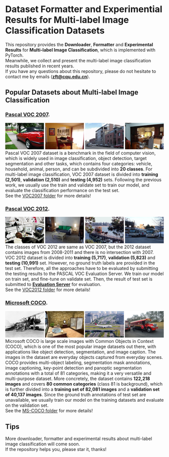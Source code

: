 # Dataset Formatter and Experimential Results for Multi-label Image Classification Datasets
This repository provides the <b>Downloader</b>, <b>Formatter</b> and  <b>Experimental Results</b> for <b>Multi-label Image Classification</b>, which is implemented with PyTorch.<br />
Meanwhile, we collect and present the multi-label image classification results published in recent years.<br />
If you have any questions about this repository, please do not hesitate to contact me by emails (<b><u>zft@cqu.edu.cn</u></b>).

## Popular Datasets about Multi-label Image Classification
### [Pascal VOC 2007](http://host.robots.ox.ac.uk/pascal/VOC/voc2007/).
![avatar](Pascal-VOC2007/example.png)
Pascal VOC 2007 dataset is a benchmark in the field of computer vision, which is widely used in image classification, 
object detection, target segmentation and other tasks, which contains four categories: vehicle, household, animal, 
person, and can be subdivided into **20 classes**. For multi-label image classification, VOC 2007 dataset is divided into 
**training (2,501)**, **validation (2,510)** and **testing (4,952)** sets. Following the previous work, we usually use the train and 
validate set to train our model, and evaluate the classification performance on the test set.<br />
See the [VOC2007 folder]() for more details!

### [Pascal VOC 2012](http://host.robots.ox.ac.uk/pascal/VOC/voc2012/).
![avatar](Pascal-VOC2012/example.png)
 The classes of VOC 2012 are same as VOC 2007, but the 2012 dataset contains images from 2008-2011 and there is no 
 intersection with 2007. VOC 2012 dataset is divided into **training (5,717)**, **validation (5,823)** and **testing (10,991)** set. 
 However, no ground truth labels are provided in the test set. Therefore, all the approaches have to be evaluated by 
 submitting the testing results to the PASCAL VOC Evaluation Server. We train our model on train set, and fine-tune on 
 validate set. Then, the result of test set is submitted to **[Evaluation Server](http://host.robots.ox.ac.uk:8080/)** for evaluation.<br />
See the [VOC2012 folder]() for more details!

### [Microsoft COCO](https://cocodataset.org/).
![avatar](MS-COCO/example.png)
Microsoft COCO is large scale images with Common Objects in Context (COCO), which is one of the most popular image 
datasets out there, with applications like object detection, segmentation, and image caption. The images in the dataset 
are everyday objects captured from everyday scenes. COCO provides multi-object labeling, segmentation mask annotations, 
image captioning, key-point detection and panoptic segmentation annotations with a total of 81 categories, making it a very 
versatile and multi-purpose dataset. More concretely, the dataset contains **122,218 images** and covers **80 common 
categories** (class 81 is background), which is further divided into a **training set of 82,081 images** and a **validation set 
of 40,137 images**. Since the ground truth annotations of test set are unavailable, we usually train our model on the training 
datasets and evaluate on the validation set. <br />
See the [MS-COCO folder]() for more details!


## Tips
More downloader, formatter and experimental results about multi-label image classification will come soon.<br />
If the repository helps you, please star it, thanks!